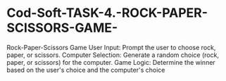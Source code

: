 # Cod-Soft-TASK-4.-ROCK-PAPER-SCISSORS-GAME-
Rock-Paper-Scissors Game  User Input: Prompt the user to choose rock, paper, or scissors.  Computer Selection: Generate a random choice (rock, paper, or scissors) for the computer.  Game Logic: Determine the winner based on the user's choice and the computer's choice
